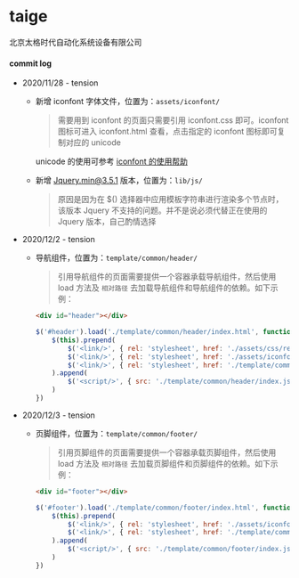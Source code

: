 # taige
北京太格时代自动化系统设备有限公司

#### commit log

- 2020/11/28 - tension

  - 新增 iconfont 字体文件，位置为：`assets/iconfont/`

    > 需要用到 iconfont 的页面只需要引用 iconfont.css 即可。iconfont 图标可进入 iconfont.html 查看，点击指定的 iconfont 图标即可复制对应的 unicode

    unicode 的使用可参考 [iconfont 的使用帮助](https://www.iconfont.cn/help/detail?helptype=code)

  - 新增 Jquery.min@3.5.1 版本，位置为：`lib/js/`

    > 原因是因为在 $() 选择器中应用模板字符串进行渲染多个节点时，该版本 Jquery 不支持的问题。并不是说必须代替正在使用的 Jquery 版本，自己酌情选择
    

- 2020/12/2 - tension

  - 导航组件，位置为：`template/common/header/`

    > 引用导航组件的页面需要提供一个容器承载导航组件，然后使用 load 方法及 `相对路径` 去加载导航组件和导航组件的依赖。如下示例：

    ```html
    <div id="header"></div>
    ```

    ```js
    $('#header').load('./template/common/header/index.html', function () {
        $(this).prepend(
            $('<link/>', { rel: 'stylesheet', href: './assets/css/reset.css' }),
            $('<link/>', { rel: 'stylesheet', href: './assets/iconfont/iconfont.css' }),
            $('<link/>', { rel: 'stylesheet', href: './template/common/header/index.css' })
        ).append(
            $('<script/>', { src: './template/common/header/index.js' })
        )
    })
    ```
    
  
- 2020/12/3 - tension

  - 页脚组件，位置为：`template/common/footer/`

    > 引用页脚组件的页面需要提供一个容器承载页脚组件，然后使用 load 方法及 `相对路径` 去加载页脚组件和页脚组件的依赖。如下示例：

    ```html
    <div id="footer"></div>
    ```

    ```js
    $('#footer').load('./template/common/footer/index.html', function () {
        $(this).prepend(
        	$('<link/>', { rel: 'stylesheet', href: './assets/iconfont/iconfont.css' }),
            $('<link/>', { rel: 'stylesheet', href: './template/common/footer/index.css' })
        ).append(
            $('<script/>', { src: './template/common/footer/index.js' })
        )
    })
    ```

    

    